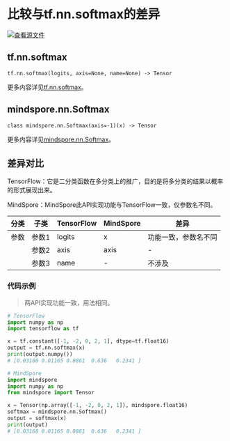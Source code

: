 # 比较与tf.nn.softmax的差异

[![查看源文件](https://mindspore-website.obs.cn-north-4.myhuaweicloud.com/website-images/r2.1/resource/_static/logo_source.png)](https://gitee.com/mindspore/docs/blob/r2.1/docs/mindspore/source_zh_cn/note/api_mapping/tensorflow_diff/Softmax.md)

## tf.nn.softmax

```text
tf.nn.softmax(logits, axis=None, name=None) -> Tensor
```

更多内容详见[tf.nn.softmax](https://tensorflow.google.cn/versions/r2.6/api_docs/python/tf/nn/softmax)。

## mindspore.nn.Softmax

```text
class mindspore.nn.Softmax(axis=-1)(x) -> Tensor
```

更多内容详见[mindspore.nn.Softmax](https://www.mindspore.cn/docs/zh-CN/r2.1/api_python/nn/mindspore.nn.Softmax.html)。

## 差异对比

TensorFlow：它是二分类函数在多分类上的推广，目的是将多分类的结果以概率的形式展现出来。

MindSpore：MindSpore此API实现功能与TensorFlow一致，仅参数名不同。

| 分类 | 子类  | TensorFlow | MindSpore | 差异                                                     |
| ---- | ----- | ---------- | --------- | -------------------------------------------------------- |
| 参数 | 参数1 | logits     | x        | 功能一致，参数名不同 |
|      | 参数2 | axis       | axis      | -                                   |
|      | 参数3 | name       | -      | 不涉及                               |

### 代码示例

> 两API实现功能一致，用法相同。

```python
# TensorFlow
import numpy as np
import tensorflow as tf

x = tf.constant([-1, -2, 0, 2, 1], dtype=tf.float16)
output = tf.nn.softmax(x)
print(output.numpy())
# [0.03168 0.01165 0.0861  0.636   0.2341 ]

# MindSpore
import mindspore
import numpy as np
from mindspore import Tensor

x = Tensor(np.array([-1, -2, 0, 2, 1]), mindspore.float16)
softmax = mindspore.nn.Softmax()
output = softmax(x)
print(output)
# [0.03168 0.01165 0.0861  0.636   0.2341 ]
```
